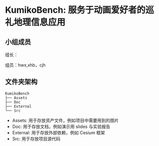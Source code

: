 # KumikoBench: 服务于动画爱好者的巡礼地理信息应用

## 小组成员

组长：

组员：hwx,xhb，cjh

## 文件夹架构

```
KumikoBench
├── Assets
├── Doc
├── External
└── Src
```

- Assets: 用于存放资产文件，例如项目中需要用到的图片
- Doc: 用于存放文档，例如演示用 slides 与实验报告
- External: 用于存放外部依赖，例如 Cesium 框架
- Src: 用于存放项目源代码

